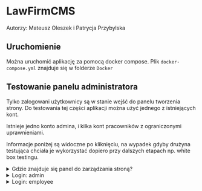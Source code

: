 # LawFirmCMS

Autorzy: Mateusz Oleszek i Patrycja Przybylska

## Uruchomienie

Można uruchomić aplikację za pomocą docker compose. Plik `docker-compose.yml` znajduje się w folderze `Docker`

## Testowanie panelu administratora

Tylko zalogowani użytkownicy są w stanie wejść do panelu tworzenia strony. Do testowania tej części aplikacji można użyć jednego z istniejących kont. 

Istnieje jedno konto admina, i kilka kont pracowników z ograniczonymi uprawnieniami. 

Informacje poniżej są widoczne po kliknięciu, na wypadek gdyby drużyna testująca chciała je wykorzystać dopiero przy dalszych etapach np. white box testingu.

<details> 
  <summary>Gdzie znajduje się panel do zarządzania stroną?</summary>
   /admin 
</details>
<details> 
  <summary>Login: admin </summary>
   Hasło: he6Rg$djzq9Gk%tc3!4J2B
</details>
<details> 
  <summary>Login: employee </summary>
   Hasło: BX4n&%S!YE8FakCbd9wp7c
</details>
